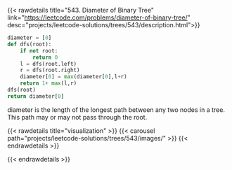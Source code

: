 {{< rawdetails title="543. Diameter of Binary Tree" link="https://leetcode.com/problems/diameter-of-binary-tree/" 
	desc="projects/leetcode-solutions/trees/543/description.html">}}
```python
diameter = [0]
def dfs(root):
    if not root:
        return 0       
    l = dfs(root.left)
    r = dfs(root.right)
    diameter[0] = max(diameter[0],l+r)
    return 1+ max(l,r) 
dfs(root)
return diameter[0]
```
diameter is the length of the longest path between any two nodes in a tree. This path may or may not pass through the root.


{{< rawdetails title="visualization" >}}
	{{< carousel path="projects/leetcode-solutions/trees/543/images/" >}}
{{< endrawdetails >}}


{{< endrawdetails >}}